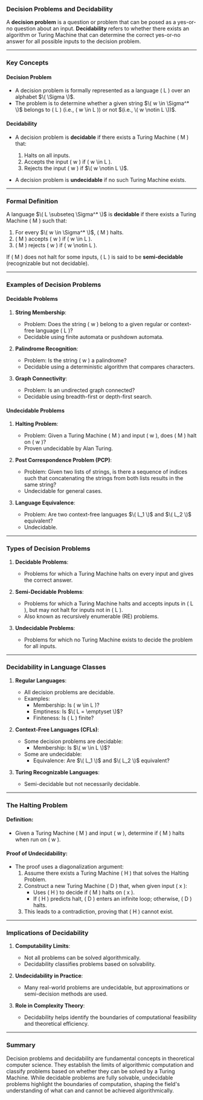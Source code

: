 ### **Decision Problems and Decidability**

A **decision problem** is a question or problem that can be posed as a yes-or-no question about an input. **Decidability** refers to whether there exists an algorithm or Turing Machine that can determine the correct yes-or-no answer for all possible inputs to the decision problem.

---

### **Key Concepts**

#### **Decision Problem**
- A decision problem is formally represented as a language \( L \) over an alphabet $\( \Sigma \)$.
- The problem is to determine whether a given string $\( w \in \Sigma^* \)$ belongs to \( L \) (i.e., \( w \in L \)) or not $(i.e., \( w \notin L \))$.

#### **Decidability**
- A decision problem is **decidable** if there exists a Turing Machine \( M \) that:
  1. Halts on all inputs.
  2. Accepts the input \( w \) if \( w \in L \).
  3. Rejects the input \( w \) if $\( w \notin L \)$.

- A decision problem is **undecidable** if no such Turing Machine exists.

---

### **Formal Definition**

A language $\( L \subseteq \Sigma^* \)$ is **decidable** if there exists a Turing Machine \( M \) such that:
1. For every $\( w \in \Sigma^* \)$, \( M \) halts.
2. \( M \) accepts \( w \) if \( w \in L \).
3. \( M \) rejects \( w \) if \( w \notin L \).

If \( M \) does not halt for some inputs, \( L \) is said to be **semi-decidable** (recognizable but not decidable).

---

### **Examples of Decision Problems**

#### **Decidable Problems**
1. **String Membership**:
   - Problem: Does the string \( w \) belong to a given regular or context-free language \( L \)?
   - Decidable using finite automata or pushdown automata.

2. **Palindrome Recognition**:
   - Problem: Is the string \( w \) a palindrome?
   - Decidable using a deterministic algorithm that compares characters.

3. **Graph Connectivity**:
   - Problem: Is an undirected graph connected?
   - Decidable using breadth-first or depth-first search.

#### **Undecidable Problems**
1. **Halting Problem**:
   - Problem: Given a Turing Machine \( M \) and input \( w \), does \( M \) halt on \( w \)?
   - Proven undecidable by Alan Turing.

2. **Post Correspondence Problem (PCP)**:
   - Problem: Given two lists of strings, is there a sequence of indices such that concatenating the strings from both lists results in the same string?
   - Undecidable for general cases.

3. **Language Equivalence**:
   - Problem: Are two context-free languages $\( L_1 \)$ and $\( L_2 \)$ equivalent?
   - Undecidable.

---

### **Types of Decision Problems**

1. **Decidable Problems**:
   - Problems for which a Turing Machine halts on every input and gives the correct answer.

2. **Semi-Decidable Problems**:
   - Problems for which a Turing Machine halts and accepts inputs in \( L \), but may not halt for inputs not in \( L \).
   - Also known as recursively enumerable (RE) problems.

3. **Undecidable Problems**:
   - Problems for which no Turing Machine exists to decide the problem for all inputs.

---

### **Decidability in Language Classes**

1. **Regular Languages**:
   - All decision problems are decidable.
   - Examples:
     - Membership: Is \( w \in L \)?
     - Emptiness: Is $\( L = \emptyset \)$?
     - Finiteness: Is \( L \) finite?

2. **Context-Free Languages (CFLs)**:
   - Some decision problems are decidable:
     - Membership: Is $\( w \in L \)$?
   - Some are undecidable:
     - Equivalence: Are $\( L_1 \)$ and $\( L_2 \)$ equivalent?

3. **Turing Recognizable Languages**:
   - Semi-decidable but not necessarily decidable.

---

### **The Halting Problem**

#### **Definition**:
- Given a Turing Machine \( M \) and input \( w \), determine if \( M \) halts when run on \( w \).

#### **Proof of Undecidability**:
- The proof uses a diagonalization argument:
  1. Assume there exists a Turing Machine \( H \) that solves the Halting Problem.
  2. Construct a new Turing Machine \( D \) that, when given input \( x \):
     - Uses \( H \) to decide if \( M \) halts on \( x \).
     - If \( H \) predicts halt, \( D \) enters an infinite loop; otherwise, \( D \) halts.
  3. This leads to a contradiction, proving that \( H \) cannot exist.

---

### **Implications of Decidability**

1. **Computability Limits**:
   - Not all problems can be solved algorithmically.
   - Decidability classifies problems based on solvability.

2. **Undecidability in Practice**:
   - Many real-world problems are undecidable, but approximations or semi-decision methods are used.

3. **Role in Complexity Theory**:
   - Decidability helps identify the boundaries of computational feasibility and theoretical efficiency.

---

### **Summary**

Decision problems and decidability are fundamental concepts in theoretical computer science. They establish the limits of algorithmic computation and classify problems based on whether they can be solved by a Turing Machine. While decidable problems are fully solvable, undecidable problems highlight the boundaries of computation, shaping the field's understanding of what can and cannot be achieved algorithmically.
